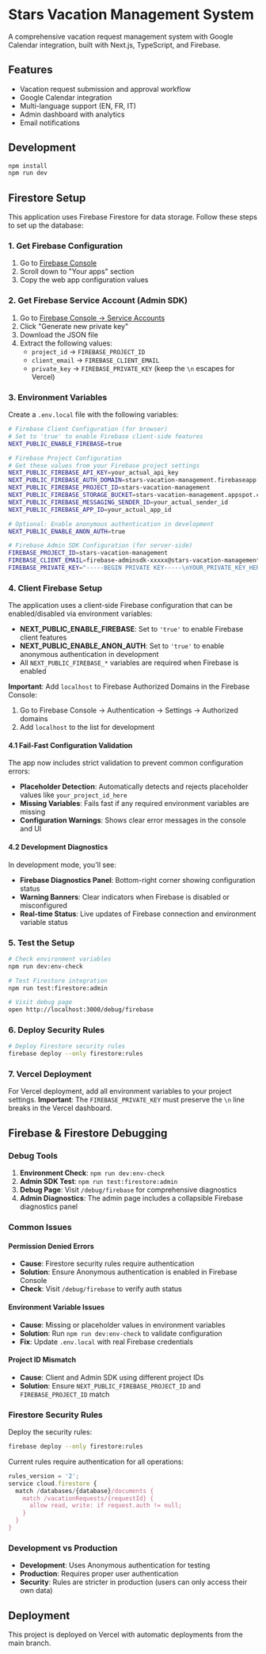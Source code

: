 # Stars Vacation Management System

A comprehensive vacation request management system with Google Calendar integration, built with Next.js, TypeScript, and Firebase.

## Features

- Vacation request submission and approval workflow
- Google Calendar integration
- Multi-language support (EN, FR, IT)
- Admin dashboard with analytics
- Email notifications

## Development

```bash
npm install
npm run dev
```

## Firestore Setup

This application uses Firebase Firestore for data storage. Follow these steps to set up the database:

### 1. Get Firebase Configuration

1. Go to [Firebase Console](https://console.firebase.google.com/project/stars-vacation-management/settings/general)
2. Scroll down to "Your apps" section
3. Copy the web app configuration values

### 2. Get Firebase Service Account (Admin SDK)

1. Go to [Firebase Console → Service Accounts](https://console.firebase.google.com/project/stars-vacation-management/settings/serviceaccounts/adminsdk)
2. Click "Generate new private key"
3. Download the JSON file
4. Extract the following values:
   - `project_id` → `FIREBASE_PROJECT_ID`
   - `client_email` → `FIREBASE_CLIENT_EMAIL`
   - `private_key` → `FIREBASE_PRIVATE_KEY` (keep the `\n` escapes for Vercel)

### 3. Environment Variables

Create a `.env.local` file with the following variables:

```bash
# Firebase Client Configuration (for browser)
# Set to 'true' to enable Firebase client-side features
NEXT_PUBLIC_ENABLE_FIREBASE=true

# Firebase Project Configuration
# Get these values from your Firebase project settings
NEXT_PUBLIC_FIREBASE_API_KEY=your_actual_api_key
NEXT_PUBLIC_FIREBASE_AUTH_DOMAIN=stars-vacation-management.firebaseapp.com
NEXT_PUBLIC_FIREBASE_PROJECT_ID=stars-vacation-management
NEXT_PUBLIC_FIREBASE_STORAGE_BUCKET=stars-vacation-management.appspot.com
NEXT_PUBLIC_FIREBASE_MESSAGING_SENDER_ID=your_actual_sender_id
NEXT_PUBLIC_FIREBASE_APP_ID=your_actual_app_id

# Optional: Enable anonymous authentication in development
NEXT_PUBLIC_ENABLE_ANON_AUTH=true

# Firebase Admin SDK Configuration (for server-side)
FIREBASE_PROJECT_ID=stars-vacation-management
FIREBASE_CLIENT_EMAIL=firebase-adminsdk-xxxxx@stars-vacation-management.iam.gserviceaccount.com
FIREBASE_PRIVATE_KEY="-----BEGIN PRIVATE KEY-----\nYOUR_PRIVATE_KEY_HERE\n-----END PRIVATE KEY-----\n"
```

### 4. Client Firebase Setup

The application uses a client-side Firebase configuration that can be enabled/disabled via environment variables:

- **NEXT_PUBLIC_ENABLE_FIREBASE**: Set to `'true'` to enable Firebase client features
- **NEXT_PUBLIC_ENABLE_ANON_AUTH**: Set to `'true'` to enable anonymous authentication in development
- All `NEXT_PUBLIC_FIREBASE_*` variables are required when Firebase is enabled

**Important**: Add `localhost` to Firebase Authorized Domains in the Firebase Console:
1. Go to Firebase Console → Authentication → Settings → Authorized domains
2. Add `localhost` to the list for development

#### 4.1 Fail-Fast Configuration Validation

The app now includes strict validation to prevent common configuration errors:

- **Placeholder Detection**: Automatically detects and rejects placeholder values like `your_project_id_here`
- **Missing Variables**: Fails fast if any required environment variables are missing
- **Configuration Warnings**: Shows clear error messages in the console and UI

#### 4.2 Development Diagnostics

In development mode, you'll see:
- **Firebase Diagnostics Panel**: Bottom-right corner showing configuration status
- **Warning Banners**: Clear indicators when Firebase is disabled or misconfigured
- **Real-time Status**: Live updates of Firebase connection and environment variable status

### 5. Test the Setup

```bash
# Check environment variables
npm run dev:env-check

# Test Firestore integration
npm run test:firestore:admin

# Visit debug page
open http://localhost:3000/debug/firebase
```

### 6. Deploy Security Rules

```bash
# Deploy Firestore security rules
firebase deploy --only firestore:rules
```

### 7. Vercel Deployment

For Vercel deployment, add all environment variables to your project settings. **Important**: The `FIREBASE_PRIVATE_KEY` must preserve the `\n` line breaks in the Vercel dashboard.

## Firebase & Firestore Debugging

### Debug Tools

1. **Environment Check**: `npm run dev:env-check`
2. **Admin SDK Test**: `npm run test:firestore:admin`
3. **Debug Page**: Visit `/debug/firebase` for comprehensive diagnostics
4. **Admin Diagnostics**: The admin page includes a collapsible Firebase diagnostics panel

### Common Issues

#### Permission Denied Errors
- **Cause**: Firestore security rules require authentication
- **Solution**: Ensure Anonymous authentication is enabled in Firebase Console
- **Check**: Visit `/debug/firebase` to verify auth status

#### Environment Variable Issues
- **Cause**: Missing or placeholder values in environment variables
- **Solution**: Run `npm run dev:env-check` to validate configuration
- **Fix**: Update `.env.local` with real Firebase credentials

#### Project ID Mismatch
- **Cause**: Client and Admin SDK using different project IDs
- **Solution**: Ensure `NEXT_PUBLIC_FIREBASE_PROJECT_ID` and `FIREBASE_PROJECT_ID` match

### Firestore Security Rules

Deploy the security rules:
```bash
firebase deploy --only firestore:rules
```

Current rules require authentication for all operations:
```javascript
rules_version = '2';
service cloud.firestore {
  match /databases/{database}/documents {
    match /vacationRequests/{requestId} {
      allow read, write: if request.auth != null;
    }
  }
}
```

### Development vs Production

- **Development**: Uses Anonymous authentication for testing
- **Production**: Requires proper user authentication
- **Security**: Rules are stricter in production (users can only access their own data)

## Deployment

This project is deployed on Vercel with automatic deployments from the main branch.

<!-- Force new deployment: 2024-01-08 -->
<!-- Deployment trigger: 2024-01-08 17:45:00 -->
<!-- Force Vercel to use latest commit 11199b1 with locale JSON fixes -->
<!-- Previous commit: 29cc05c - Vercel needs to use 11199b1 -->
<!-- Force latest commit deployment: 2024-01-08 -->
